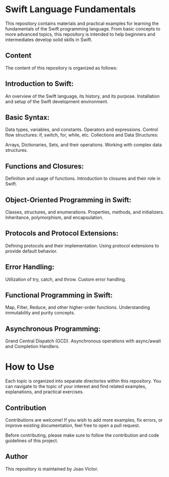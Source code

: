 <h1>Swift Language Fundamentals</h1>

<p>This repository contains materials and practical examples for learning the fundamentals of the Swift programming language. From basic concepts to more advanced topics, this repository is intended to help beginners and intermediates develop solid skills in Swift.</p>

<h2>Content</h2>

The content of this repository is organized as follows:

<h2>Introduction to Swift:</h2>

An overview of the Swift language, its history, and its purpose.
Installation and setup of the Swift development environment.

<h2>Basic Syntax:</h2>

Data types, variables, and constants.
Operators and expressions.
Control flow structures: if, switch, for, while, etc.
Collections and Data Structures:

Arrays, Dictionaries, Sets, and their operations.
Working with complex data structures.

<h2>Functions and Closures:</h2>

Definition and usage of functions.
Introduction to closures and their role in Swift.

<h2>Object-Oriented Programming in Swift:</h2>

Classes, structures, and enumerations.
Properties, methods, and initializers.
Inheritance, polymorphism, and encapsulation.

<h2>Protocols and Protocol Extensions:</h2>

Defining protocols and their implementation.
Using protocol extensions to provide default behavior.

<h2>Error Handling:</h2>

Utilization of try, catch, and throw.
Custom error handling.

<h2>Functional Programming in Swift:</h2>

Map, Filter, Reduce, and other higher-order functions.
Understanding immutability and purity concepts.

<h2>Asynchronous Programming:</h2>

Grand Central Dispatch (GCD).
Asynchronous operations with async/await and Completion Handlers.

<h1>How to Use</h1>
Each topic is organized into separate directories within this repository. You can navigate to the topic of your interest and find related examples, explanations, and practical exercises.

<h2>Contribution</h2>
Contributions are welcome! If you wish to add more examples, fix errors, or improve existing documentation, feel free to open a pull request.

Before contributing, please make sure to follow the contribution and code guidelines of this project.

<h2>Author</h2>
This repository is maintained by Joao Victor.
